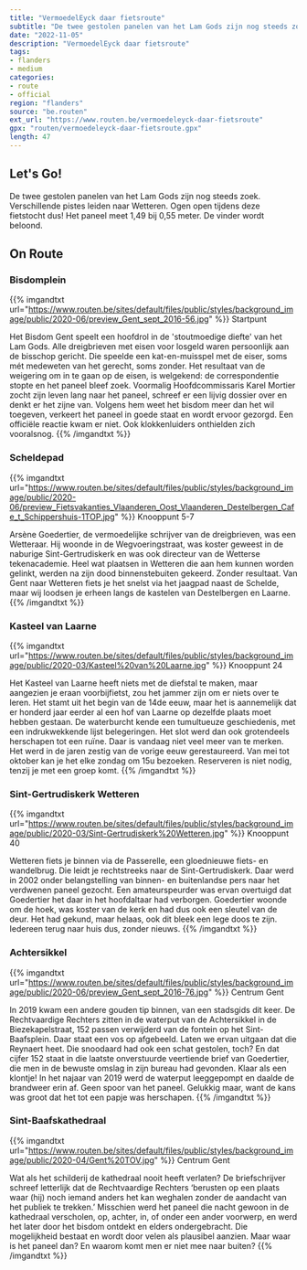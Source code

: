 ```yaml
---
title: "VermoedelEyck daar fietsroute"
subtitle: "De twee gestolen panelen van het Lam Gods zijn nog steeds zoek"
date: "2022-11-05"
description: "VermoedelEyck daar fietsroute"
tags:
- flanders
- medium
categories:
- route
- official
region: "flanders"
source: "be.routen"
ext_url: "https://www.routen.be/vermoedeleyck-daar-fietsroute"
gpx: "routen/vermoedeleyck-daar-fietsroute.gpx"
length: 47
---
```


## Let's Go!

De twee gestolen panelen van het Lam Gods zijn nog steeds zoek. Verschillende pistes leiden naar Wetteren. Ogen open tijdens deze fietstocht dus! Het paneel meet 1,49 bij 0,55 meter. De vinder wordt beloond.

## On Route

### Bisdomplein

{{% imgandtxt url="https://www.routen.be/sites/default/files/public/styles/background_image/public/2020-06/preview_Gent_sept_2016-56.jpg" %}}
Startpunt

Het Bisdom Gent speelt een hoofdrol in de 'stoutmoedige diefte' van het Lam Gods. Alle dreigbrieven met eisen voor losgeld waren persoonlijk aan de bisschop gericht. Die speelde een kat-en-muisspel met de eiser, soms mét medeweten van het gerecht, soms zonder. Het resultaat van de weigering om in te gaan op de eisen, is welgekend: de correspondentie stopte en het paneel bleef zoek. Voormalig Hoofdcommissaris Karel Mortier zocht zijn leven lang naar het paneel, schreef er een lijvig dossier over en denkt er het zijne van. Volgens hem weet het bisdom meer dan het wil toegeven, verkeert het paneel in goede staat en wordt ervoor gezorgd. Een officiële reactie kwam er niet. Ook klokkenluiders onthielden zich vooralsnog.
{{% /imgandtxt %}}

### Scheldepad

{{% imgandtxt url="https://www.routen.be/sites/default/files/public/styles/background_image/public/2020-06/preview_Fietsvakanties_Vlaanderen_Oost_Vlaanderen_Destelbergen_Cafe_t_Schippershuis-1TOP.jpg" %}}
Knooppunt 5-7

Arsène Goedertier, de vermoedelijke schrijver van de dreigbrieven, was een Wetteraar. Hij woonde in de Wegvoeringstraat, was koster geweest in de naburige Sint-Gertrudiskerk en was ook directeur van de Wetterse tekenacademie. Heel wat plaatsen in Wetteren die aan hem kunnen worden gelinkt, werden na zijn dood binnenstebuiten gekeerd. Zonder resultaat. Van Gent naar Wetteren fiets je het snelst via het jaagpad naast de Schelde, maar wij loodsen je erheen langs de kastelen van Destelbergen en Laarne.
{{% /imgandtxt %}}

### Kasteel van Laarne

{{% imgandtxt url="https://www.routen.be/sites/default/files/public/styles/background_image/public/2020-03/Kasteel%20van%20Laarne.jpg" %}}
Knooppunt 24

Het Kasteel van Laarne heeft niets met de diefstal te maken, maar aangezien je eraan voorbijfietst, zou het jammer zijn om er niets over te leren. Het stamt uit het begin van de 14de eeuw, maar het is aannemelijk dat er honderd jaar eerder al een hof van Laarne op dezelfde plaats moet hebben gestaan. De waterburcht kende een tumultueuze geschiedenis, met een indrukwekkende lijst belegeringen. Het slot werd dan ook grotendeels herschapen tot een ruïne. Daar is vandaag niet veel meer van te merken. Het werd in de jaren zestig van de vorige eeuw gerestaureerd. Van mei tot oktober kan je het elke zondag om 15u bezoeken. Reserveren is niet nodig, tenzij je met een groep komt.
{{% /imgandtxt %}}

### Sint-Gertrudiskerk Wetteren

{{% imgandtxt url="https://www.routen.be/sites/default/files/public/styles/background_image/public/2020-03/Sint-Gertrudiskerk%20Wetteren.jpg" %}}
Knooppunt 40

Wetteren fiets je binnen via de Passerelle, een gloednieuwe fiets- en wandelbrug. Die leidt je rechtstreeks naar de Sint-Gertrudiskerk. Daar werd in 2002 onder belangstelling van binnen- en buitenlandse pers naar het verdwenen paneel gezocht. Een amateurspeurder was ervan overtuigd dat Goedertier het daar in het hoofdaltaar had verborgen. Goedertier woonde om de hoek, was koster van de kerk en had dus ook een sleutel van de deur. Het had gekund, maar helaas, ook dit bleek een lege doos te zijn. Iedereen terug naar huis dus, zonder nieuws.
{{% /imgandtxt %}}

### Achtersikkel

{{% imgandtxt url="https://www.routen.be/sites/default/files/public/styles/background_image/public/2020-06/preview_Gent_sept_2016-76.jpg" %}}
Centrum Gent

In 2019 kwam een andere gouden tip binnen, van een stadsgids dit keer. De Rechtvaardige Rechters zitten in de waterput van de Achtersikkel in de Biezekapelstraat, 152 passen verwijderd van de fontein op het Sint-Baafsplein. Daar staat een vos op afgebeeld. Laten we ervan uitgaan dat die Reynaert heet. Die snoodaard had ook een schat gestolen, toch? En dat cijfer 152 staat in die laatste onverstuurde veertiende brief van Goedertier, die men in de bewuste omslag in zijn bureau had gevonden. Klaar als een klontje! In het najaar van 2019 werd de waterput leeggepompt en daalde de brandweer erin af. Geen spoor van het paneel. Gelukkig maar, want de kans was groot dat het tot een papje was herschapen.
{{% /imgandtxt %}}

### Sint-Baafskathedraal

{{% imgandtxt url="https://www.routen.be/sites/default/files/public/styles/background_image/public/2020-04/Gent%20TOV.jpg" %}}
Centrum Gent

Wat als het schilderij de kathedraal nooit heeft verlaten? De briefschrijver schreef letterlijk dat de Rechtvaardige Rechters ‘berusten op een plaats waar (hij) noch iemand anders het kan weghalen zonder de aandacht van het publiek te trekken.’ Misschien werd het paneel die nacht gewoon in de kathedraal verscholen, op, achter, in, of onder een ander voorwerp, en werd het later door het bisdom ontdekt en elders ondergebracht. Die mogelijkheid bestaat en wordt door velen als plausibel aanzien. Maar waar is het paneel dan? En waarom komt men er niet mee naar buiten?
{{% /imgandtxt %}}


